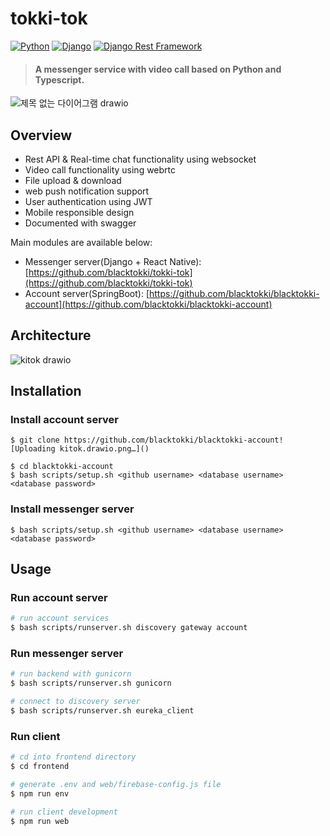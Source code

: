 # tokki-tok
[![Python](https://img.shields.io/badge/python-3.8.10-blue.svg?style=flat-square)](https://www.python.org/downloads/release/python-3810/)
[![Django](https://img.shields.io/badge/django-3.2.16-blue.svg?style=flat-square)](https://www.djangoproject.com/)
[![Django Rest Framework](https://img.shields.io/badge/django_rest_framework-3.11.0-blue.svg?style=flat-square)](http://www.django-rest-framework.org/)

> #### A messenger service with video call based on Python and Typescript.
![제목 없는 다이어그램 drawio](https://github.com/blacktokki/tokki-tok/assets/39031723/df1d177c-07dc-4d36-b964-f217409b902d)

## Overview

+ Rest API & Real-time chat functionality using websocket
+ Video call functionality using webrtc
+ File upload & download
+ web push notification support
+ User authentication using JWT
+ Mobile responsible design 
+ Documented with swagger

Main modules are available below:

+ Messenger server(Django + React Native): [https://github.com/blacktokki/tokki-tok](https://github.com/blacktokki/tokki-tok)
+ Account server(SpringBoot): [https://github.com/blacktokki/blacktokki-account](https://github.com/blacktokki/blacktokki-account)

## Architecture
![kitok drawio](https://github.com/blacktokki/tokki-tok/assets/39031723/c8dbadb6-7eaa-42c7-a773-187ee5d885d7)

## Installation
### Install account server
    $ git clone https://github.com/blacktokki/blacktokki-account![Uploading kitok.drawio.png…]()

    $ cd blacktokki-account
    $ bash scripts/setup.sh <github username> <database username> <database password>
### Install messenger server
    $ bash scripts/setup.sh <github username> <database username> <database password>

## Usage
### Run account server
```sh
# run account services
$ bash scripts/runserver.sh discovery gateway account
```
### Run messenger server
```sh
# run backend with gunicorn
$ bash scripts/runserver.sh gunicorn

# connect to discovery server
$ bash scripts/runserver.sh eureka_client
```
### Run client
```sh
# cd into frontend directory
$ cd frontend

# generate .env and web/firebase-config.js file
$ npm run env

# run client development
$ npm run web
```
